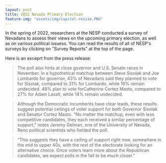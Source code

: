 ```yaml
---
layout: post
title: 2022 Nevada Primary Election
feature-img: "assets/img/capitol-resize.PNG"
---
```


In the spring of 2022, researchers at the NESP conducted a survey of Nevadans to assess their views on the upcoming primary election, as well as on various political issuess. You can read the results of all of NESP's surveys by clicking on "Survey Reports" at the top of the page.

Here is an exceprt from the press release:

> The poll also hints at close governor and U.S. Senate races in November. In a hypothetical matchup between Steve Sisolak and Joe Lombardo for governor, 43% of 	Nevadans said they planned to vote for Sisolak, compared to 31% for Lombardo, while 16% remain undecided. 48% plan to vote forCatherine Cortez Masto, compared to 27% for Adam Laxalt, while 14% remain undecided.

> Although the Democratic incumbents have clear leads, these results suggest potential ceilings of voter support for both Governor Sisolak and Senator Cortez Masto. "No matter the matchup, even with less competitive candidates, they each received a similar percentage of support," notes Jeremy Gelman, one of the University of Nevada, Reno political scientists who fielded the poll.

> “This suggests they have a ceiling of support right now, somewhere in the mid to upper 40s, with the rest of the electorate looking for an alternative choice. Once voters learn more about the Republican candidates, we expect polls in the fall to be much closer.”
